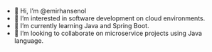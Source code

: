 - 👋 Hi, I’m @emirhansenol
- 👀 I’m interested in software development on cloud environments.
- 🌱 I’m currently learning Java and Spring Boot.
- 💞️ I’m looking to collaborate on microservice projects using Java language.

<!---
emirhansenol/emirhansenol is a ✨ special ✨ repository because its `README.md` (this file) appears on your GitHub profile.
You can click the Preview link to take a look at your changes.
--->
